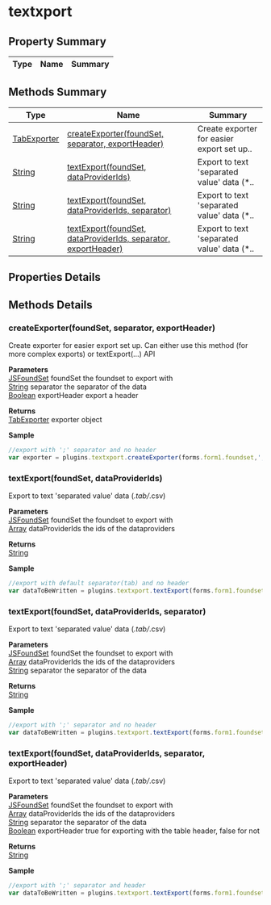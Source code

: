 #  textxport


## Property Summary

| Type                                                  | Name                    | Summary                                                                                                           |
| ----------------------------------------------------- | ----------------------- | ----------------------------------------------------------------------------------------------------------------- |

## Methods Summary

| Type                                                  | Name                    | Summary                                                                                                           |
| ----------------------------------------------------- | ----------------------- | ----------------------------------------------------------------------------------------------------------------- |
| [TabExporter](../../TabExporter.md) | [createExporter(foundSet, separator, exportHeader)](textxport.md#createexporter-foundset-separator-exportheader)                   | Create exporter for easier export set up..                                    |
| [String](../../JSLib/String.md) | [textExport(foundSet, dataProviderIds)](textxport.md#textexport-foundset-dataproviderids)                   | Export to text 'separated value' data (*..                                    |
| [String](../../JSLib/String.md) | [textExport(foundSet, dataProviderIds, separator)](textxport.md#textexport-foundset-dataproviderids-separator)                   | Export to text 'separated value' data (*..                                    |
| [String](../../JSLib/String.md) | [textExport(foundSet, dataProviderIds, separator, exportHeader)](textxport.md#textexport-foundset-dataproviderids-separator-exportheader)                   | Export to text 'separated value' data (*..                                    |

## Properties Details


## Methods Details

### createExporter(foundSet, separator, exportHeader)

Create exporter for easier export set up. Can either use this method (for more complex exports) or textExport(...) API

**Parameters**\
[JSFoundSet](../../Database%20Manager/JSFoundSet.md) foundSet the foundset to export with\
[String](../../JSLib/String.md) separator the separator of the data\
[Boolean](../../JSLib/Boolean.md) exportHeader export a header

**Returns**\
[TabExporter](../../TabExporter.md) exporter object


**Sample**

```javascript
//export with ';' separator and no header
var exporter = plugins.textxport.createExporter(forms.form1.foundset,';',false);
```
### textExport(foundSet, dataProviderIds)

Export to text 'separated value' data (*.tab/*.csv)

**Parameters**\
[JSFoundSet](../../Database%20Manager/JSFoundSet.md) foundSet the foundset to export with\
[Array](../../JSLib/Array.md) dataProviderIds the ids of the dataproviders

**Returns**\
[String](../../JSLib/String.md) 


**Sample**

```javascript
//export with default separator(tab) and no header
var dataToBeWritten = plugins.textxport.textExport(forms.form1.foundset,['id','name']);
```
### textExport(foundSet, dataProviderIds, separator)

Export to text 'separated value' data (*.tab/*.csv)

**Parameters**\
[JSFoundSet](../../Database%20Manager/JSFoundSet.md) foundSet the foundset to export with\
[Array](../../JSLib/Array.md) dataProviderIds the ids of the dataproviders\
[String](../../JSLib/String.md) separator the separator of the data

**Returns**\
[String](../../JSLib/String.md) 


**Sample**

```javascript
//export with ';' separator and no header
var dataToBeWritten = plugins.textxport.textExport(forms.form1.foundset,['id','name'],';');
```
### textExport(foundSet, dataProviderIds, separator, exportHeader)

Export to text 'separated value' data (*.tab/*.csv)

**Parameters**\
[JSFoundSet](../../Database%20Manager/JSFoundSet.md) foundSet the foundset to export with\
[Array](../../JSLib/Array.md) dataProviderIds the ids of the dataproviders\
[String](../../JSLib/String.md) separator the separator of the data\
[Boolean](../../JSLib/Boolean.md) exportHeader true for exporting with the table header, false for not

**Returns**\
[String](../../JSLib/String.md) 


**Sample**

```javascript
//export with ';' separator and header
var dataToBeWritten = plugins.textxport.textExport(forms.form1.foundset,['id','name'],';',true);
```

